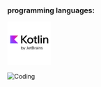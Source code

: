 <h3 align="left">programming languages:</h3>
<p align="left">
  <a href="https://kotlinlang.org/" target="_blank"> <img src="https://raw.githubusercontent.com/devicons/devicon/ca28c779441053191ff11710fe24a9e6c23690d6/icons/kotlin/kotlin-original-wordmark.svg" alt="figma" width="100" height="100" /> </a>
</p>

<img align="left" alt="Coding" width="400" src="https://media1.tenor.com/m/FrOFGLdKziEAAAAd/jinwocat.gif">
<!--
**veenorth/veenorth** is a ✨ _special_ ✨ repository because its `README.md` (this file) appears on your GitHub profile.

Here are some ideas to get you started:

- 🔭 I’m currently working on ...
- 🌱 I’m currently learning ...
- 👯 I’m looking to collaborate on ...
- 🤔 I’m looking for help with ...
- 💬 Ask me about ...
- 📫 How to reach me: ...
- 😄 Pronouns: ...
- ⚡ Fun fact: ...
-->
